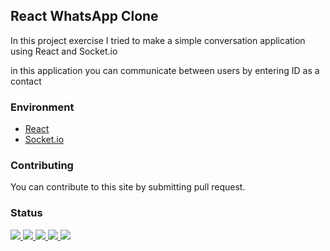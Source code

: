 ## React WhatsApp Clone

In this project exercise I tried to make a simple conversation application using React and Socket.io

in this application you can communicate between users by entering ID as a contact

### Environment

<ul>
  <li><a href="#">React</a></li>
  <li><a href="#">Socket.io</a></li>
</ul>

### Contributing

You can contribute to this site by submitting pull request.

### Status

<p>
  <a href="#">
    <img src="https://img.shields.io/badge/stages-production-informational">
  </a>
  <a href="https://github.com/novaardiansyah/react-whatsapp-clone/blob/main/references.json">
    <img src="https://img.shields.io/badge/information-references-informational">
  </a>
  <a href="#">
    <img src="https://img.shields.io/github/repo-size/novaardiansyah/react-whatsapp-clone?label=size&color=informational" />
  </a>
  <a href="https://github.com/novaardiansyah/react-whatsapp-clone/blob/main/LICENSE">
    <img src="https://img.shields.io/github/license/novaardiansyah/react-whatsapp-clone?label=license&color=informational" />
  </a>
  <a href="https://github.com/novaardiansyah/react-whatsapp-clone/commits/main">
    <img src="https://img.shields.io/github/last-commit/novaardiansyah/react-whatsapp-clone/main?color=informational" />
  </a>
</p>
